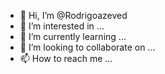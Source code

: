 - 👋 Hi, I’m @Rodrigoazeved
- 👀 I’m interested in ...
- 🌱 I’m currently learning ...
- 💞️ I’m looking to collaborate on ...
- 📫 How to reach me ...

<!---
Rodrigoazeved/Rodrigoazeved is a ✨ special ✨ repository because its `README.md` (this file) appears on your GitHub profile.
You can click the Preview link to take a look at your changes.
--->
